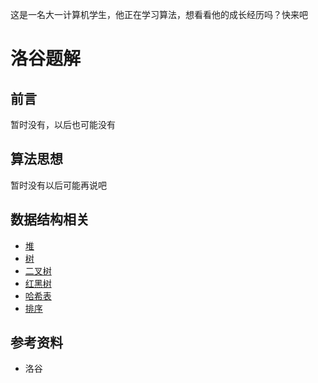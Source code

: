 这是一名大一计算机学生，他正在学习算法，想看看他的成长经历吗？快来吧
#  洛谷题解

## 前言

暂时没有，以后也可能没有
<!-- 本文从 Leetcode 中精选大概 200 左右的题目，去除了某些繁杂但是没有多少算法思想的题目，同时保留了面试中经常被问到的经典题目。 -->

## 算法思想

  暂时没有以后可能再说吧
<!-- - [双指针](Leetcode%20题解%20-%20双指针.md)
- [排序](Leetcode%20题解%20-%20排序.md)
- [贪心思想](Leetcode%20题解%20-%20贪心思想.md)
- [二分查找](Leetcode%20题解%20-%20二分查找.md)
- [分治](Leetcode%20题解%20-%20分治.md)
- [搜索](Leetcode%20题解%20-%20搜索.md)
- [动态规划](Leetcode%20题解%20-%20动态规划.md)
- [数学](Leetcode%20题解%20-%20数学.md) -->

## 数据结构相关

  
- [堆](https://github.com/coderWrc/Algorithm-Problem-Solutions/blob/main/%E6%B4%9B%E8%B0%B7%E9%A2%98%E8%A7%A3-%E5%A0%86/%E6%B4%9B%E8%B0%B7%E9%A2%98%E8%A7%A3-%E7%9B%AE%E5%BD%95.md)
- [树]()
- [二叉树]()
- [红黑树]()
- [哈希表]()
- [排序]()
<!-- - [链表](Leetcode%20题解%20-%20链表.md)
- [树](Leetcode%20题解%20-%20树.md)
- [栈和队列](Leetcode%20题解%20-%20栈和队列.md)
- [哈希表](Leetcode%20题解%20-%20哈希表.md)
- [字符串](Leetcode%20题解%20-%20字符串.md)
- [数组与矩阵](Leetcode%20题解%20-%20数组与矩阵.md)
- [图](Leetcode%20题解%20-%20图.md)
- [位运算](Leetcode%20题解%20-%20位运算.md) -->

## 参考资料

- 洛谷
<!-- - Weiss M A, 冯舜玺. 数据结构与算法分析——C 语言描述[J]. 2004.
- Sedgewick R. Algorithms[M]. Pearson Education India, 1988.
- 何海涛, 软件工程师. 剑指 Offer: 名企面试官精讲典型编程题[M]. 电子工业出版社, 2014.
- 《编程之美》小组. 编程之美[M]. 电子工业出版社, 2008.
- 左程云. 程序员代码面试指南[M]. 电子工业出版社, 2015. -->
